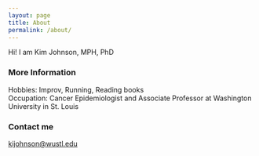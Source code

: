 ```yaml
---
layout: page
title: About
permalink: /about/
---
```


Hi! I am Kim Johnson, MPH, PhD

### More Information

Hobbies: Improv, Running, Reading books  
Occupation: Cancer Epidemiologist and Associate Professor at Washington University in St. Louis  

### Contact me

[kijohnson@wustl.edu](mailto:kijohnson@wustl.edu)
